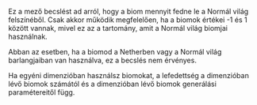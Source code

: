 Ez a mező becslést ad arról, hogy a biom mennyit fedne le a Normál világ felszínéből. Csak akkor működik megfelelően, ha a biomok értékei -1 és 1 között vannak, mivel ez az a tartomány, amit a Normál világ biomjai használnak.

Abban az esetben, ha a biomod a Netherben vagy a Normál világ barlangjaiban van használva, ez a becslés nem érvényes.

Ha egyéni dimenzióban használsz biomokat, a lefedettség a dimenzióban lévő biomok számától és a dimenzióban lévő biomok generálási paramétereitől függ.